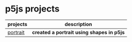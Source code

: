 # p5js projects

projects    |   description        
---         |   ---             
[portrait](https://editor.p5js.org/alyazyaabbasi/sketches/CNO-Jvmo3n)      |   **created a portrait using shapes in p5js**       
   
